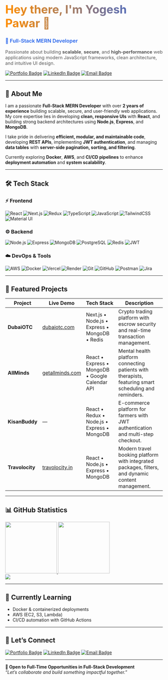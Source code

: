 <!-- ⚡ Professional GitHub Profile README for Yogesh Pawar -->

<h1 align="left" style="font-size:2.6em; font-weight:700; background: linear-gradient(90deg, #FF8C00, #2563EB); -webkit-background-clip: text; color: transparent;">
  Hey there, I'm <strong>Yogesh Pawar</strong> 👋
</h1>

<h3 align="left" style="color:#2563EB; font-weight:600;">
  🚀 Full-Stack MERN Developer
</h3>

<p align="left" style="font-size:1.05em; color:#555; max-width:600px;">
  Passionate about building <strong>scalable</strong>, <strong>secure</strong>, and <strong>high-performance</strong> web applications using modern JavaScript frameworks, clean architecture, and intuitive UI design.
</p>


[![Portfolio Badge](https://img.shields.io/badge/Portfolio-ff6f00?style=for-the-badge&logo=googlechrome&logoColor=white)](https://yogesh-06.github.io/portfolio-webapp/)
[![LinkedIn Badge](https://img.shields.io/badge/🔗%20LinkedIn-0A66C2?style=for-the-badge&logo=linkedin&logoColor=white)](https://linkedin.com/in/yogeshd-pawar)
[![Email Badge](https://img.shields.io/badge/%20Email-D14836?style=for-the-badge&logo=gmail&logoColor=white)](mailto:yogeshdpawar.06@gmail.com)

---

## 🧭 About Me

I am a passionate **Full-Stack MERN Developer** with over **2 years of experience** building scalable, secure, and user-friendly web applications.  
My core expertise lies in developing **clean, responsive UIs** with **React**, and building strong backend architectures using **Node.js**, **Express**, and **MongoDB**.

I take pride in delivering **efficient, modular, and maintainable code**, developing **REST APIs**, implementing **JWT authentication**, and managing **data tables** with **server-side pagination, sorting, and filtering**.  

Currently exploring **Docker**, **AWS**, and **CI/CD pipelines** to enhance **deployment automation** and **system scalability**.

---

## 🛠️ Tech Stack

### ⚡ Frontend
![React](https://img.shields.io/badge/React-20232A?style=flat&logo=react&logoColor=61DAFB)
![Next.js](https://img.shields.io/badge/Next.js-000?style=flat&logo=nextdotjs&logoColor=white)
![Redux](https://img.shields.io/badge/Redux-764ABC?style=flat&logo=redux&logoColor=white)
![TypeScript](https://img.shields.io/badge/TypeScript-3178C6?style=flat&logo=typescript&logoColor=white)
![JavaScript](https://img.shields.io/badge/JavaScript-F7DF1E?style=flat&logo=javascript&logoColor=000)
![TailwindCSS](https://img.shields.io/badge/TailwindCSS-06B6D4?style=flat&logo=tailwindcss&logoColor=white)
![Material UI](https://img.shields.io/badge/Material_UI-007FFF?style=flat&logo=mui&logoColor=white)

### ⚙️ Backend
![Node.js](https://img.shields.io/badge/Node.js-339933?style=flat&logo=nodedotjs&logoColor=fff)
![Express](https://img.shields.io/badge/Express-000?style=flat&logo=express&logoColor=fff)
![MongoDB](https://img.shields.io/badge/MongoDB-47A248?style=flat&logo=mongodb&logoColor=fff)
![PostgreSQL](https://img.shields.io/badge/PostgreSQL-4169E1?style=flat&logo=postgresql&logoColor=fff)
![Redis](https://img.shields.io/badge/Redis-DC382D?style=flat&logo=redis&logoColor=fff)
![JWT](https://img.shields.io/badge/JWT-000?style=flat&logo=jsonwebtokens&logoColor=fff)

### ☁️ DevOps & Tools
![AWS](https://img.shields.io/badge/AWS-FF9900?style=flat&logo=amazonaws&logoColor=fff)
![Docker](https://img.shields.io/badge/Docker-2496ED?style=flat&logo=docker&logoColor=fff)
![Vercel](https://img.shields.io/badge/Vercel-000?style=flat&logo=vercel&logoColor=white)
![Render](https://img.shields.io/badge/Render-0466C8?style=flat&logo=render&logoColor=white)
![Git](https://img.shields.io/badge/Git-F05032?style=flat&logo=git&logoColor=fff)
![GitHub](https://img.shields.io/badge/GitHub-181717?style=flat&logo=github&logoColor=fff)
![Postman](https://img.shields.io/badge/Postman-FF6C37?style=flat&logo=postman&logoColor=fff)
![Jira](https://img.shields.io/badge/Jira-0052CC?style=flat&logo=jira&logoColor=fff)

---

## 🚀 Featured Projects

| Project | Live Demo | Tech Stack | Description |
|----------|------------|-------------|--------------|
| **DubaiOTC** | [dubaiotc.com](https://www.dubaiotc.com/) | Next.js • Node.js • Express • MongoDB • Redis | Crypto trading platform with escrow security and real-time transaction management. |
| **AllMinds** | [getallminds.com](https://www.getallminds.com/) | React • Express • MongoDB • Google Calendar API | Mental health platform connecting patients with therapists, featuring smart scheduling and reminders. |
| **KisanBuddy** | — | React • Redux • Node.js • Express • MongoDB | E-commerce platform for farmers with JWT authentication and multi-step checkout. |
| **Travolocity** | [travolocity.in](https://travolocity.in) | React • Node.js • Express • MongoDB | Modern travel booking platform with integrated packages, filters, and dynamic content management. |

---

## 📊 GitHub Statistics

<div align="left">

<a href="https://github.com/yogesh-06">
  <img src="https://github-readme-stats.vercel.app/api?username=yogesh-06&show_icons=true&theme=tokyonight&hide_border=true&count_private=true" height="165" />
</a>
<a href="https://github.com/yogesh-06">
  <img src="https://streak-stats.demolab.com?user=yogesh-06&theme=tokyonight&hide_border=true" height="165" />
</a>

<br/>

<a href="https://github.com/yogesh-06">
  <img src="https://github-readme-activity-graph.vercel.app/graph?username=yogesh-06&theme=tokyo-night&hide_border=true&area=true" />
</a>

</div>

---

## 🌱 Currently Learning

- Docker & containerized deployments  
- AWS (EC2, S3, Lambda)  
- CI/CD automation with GitHub Actions  

---

## 🤝 Let’s Connect

[![Portfolio Badge](https://img.shields.io/badge/Portfolio-ff6f00?style=for-the-badge&logo=googlechrome&logoColor=white)](https://yogesh-06.github.io/portfolio-webapp/)
[![LinkedIn Badge](https://img.shields.io/badge/🔗%20LinkedIn-0A66C2?style=for-the-badge&logo=linkedin&logoColor=white)](https://linkedin.com/in/yogeshd-pawar)
[![Email Badge](https://img.shields.io/badge/%20Email-D14836?style=for-the-badge&logo=gmail&logoColor=white)](mailto:yogeshdpawar.06@gmail.com)

---

**💼 Open to Full-Time Opportunities in Full-Stack Development**  
_“Let’s collaborate and build something impactful together.”_
